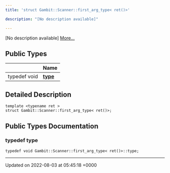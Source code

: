 ```yaml
---
title: 'struct Gambit::Scanner::first_arg_type< ret()>'

description: "[No description available]"

---
```









[No description available] [More...](#detailed-description)

## Public Types

|                | Name           |
| -------------- | -------------- |
| typedef void | **[type](/documentation/code/gambit_sphinx/classes/structgambit_1_1scanner_1_1first__arg__type_3_01ret_07_08_4/#typedef-type)**  |

## Detailed Description

```
template <typename ret >
struct Gambit::Scanner::first_arg_type< ret()>;
```

## Public Types Documentation

### typedef type

```
typedef void Gambit::Scanner::first_arg_type< ret()>::type;
```


-------------------------------

Updated on 2022-08-03 at 05:45:18 +0000